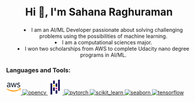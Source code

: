 <!---
sahanaimp/sahanaimp is a ✨ special ✨ repository because its `README.md` (this file) appears on your GitHub profile.
You can click the Preview link to take a look at your changes.
--->
<h1 align="center">Hi 👋, I'm Sahana Raghuraman</h1>
<h3 align="center"></h3>
    <ul style="text-align: center; list-style-position: inside;">
        <li>I am an AI/ML Developer passionate about solving challenging problems using the possibilities of machine learning.</li>
        <li>I am a computational sciences major.</li>
        <li>I won two scholarships from AWS to complete Udacity nano degree programs in AI/ML.</li>
    </ul>

 <h3 align="left">Languages and Tools:</h3>
    <p align="left">
        <a href="https://aws.amazon.com" target="_blank" rel="noreferrer">
            <img src="https://raw.githubusercontent.com/devicons/devicon/master/icons/amazonwebservices/amazonwebservices-original-wordmark.svg" alt="aws" width="40" height="40" class="tool-icon"/>
        </a>
        <a href="https://opencv.org/" target="_blank" rel="noreferrer">
            <img src="https://www.vectorlogo.zone/logos/opencv/opencv-icon.svg" alt="opencv" width="40" height="40" class="tool-icon"/>
        </a>
        <a href="https://pandas.pydata.org/" target="_blank" rel="noreferrer">
            <img src="https://raw.githubusercontent.com/devicons/devicon/2ae2a900d2f041da66e950e4d48052658d850630/icons/pandas/pandas-original.svg" alt="pandas" width="40" height="40" class="tool-icon"/>
        </a>
        <a href="https://pytorch.org/" target="_blank" rel="noreferrer">
            <img src="https://www.vectorlogo.zone/logos/pytorch/pytorch-icon.svg" alt="pytorch" width="40" height="40" class="tool-icon"/>
        </a>
        <a href="https://scikit-learn.org/" target="_blank" rel="noreferrer">
            <img src="https://upload.wikimedia.org/wikipedia/commons/0/05/Scikit_learn_logo_small.svg" alt="scikit_learn" width="40" height="40" class="tool-icon"/>
        </a>
        <a href="https://seaborn.pydata.org/" target="_blank" rel="noreferrer">
            <img src="https://seaborn.pydata.org/_images/logo-mark-lightbg.svg" alt="seaborn" width="40" height="40" class="tool-icon"/>
        </a>
        <a href="https://www.tensorflow.org" target="_blank" rel="noreferrer">
            <img src="https://www.vectorlogo.zone/logos/tensorflow/tensorflow-icon.svg" alt="tensorflow" width="40" height="40" class="tool-icon"/>
        </a>
    </p>

